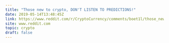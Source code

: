 ```yaml
---
title: "Those new to crypto, DON'T LISTEN TO PREDICTIONS!"
date: 2019-05-14T13:48:45Z
link: https://www.reddit.com/r/CryptoCurrency/comments/boet1l/those_new_to_crypto_dont_listen_to_predictions/?utm_medium=RSS&utm_source=hune
site: www.reddit.com
topic: crypto
draft: false
---
```

